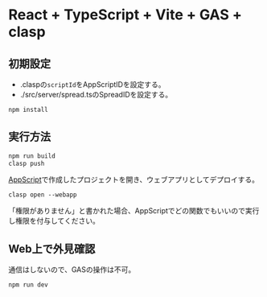 # React + TypeScript + Vite + GAS + clasp

## 初期設定
- .claspの`scriptId`をAppScriptIDを設定する。
- ./src/server/spread.tsのSpreadIDを設定する。
``` bash
npm install
```

## 実行方法
``` bash
npm run build
clasp push
```
[AppScript](https://script.google.com/home)で作成したプロジェクトを開き、ウェブアプリとしてデプロイする。
``` bush
clasp open --webapp
```
「権限がありません」と書かれた場合、AppScriptでどの関数でもいいので実行し権限を付与してください。

## Web上で外見確認
通信はしないので、GASの操作は不可。
``` bash
npm run dev
```

